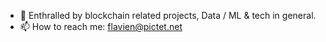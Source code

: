 
- 👀 Enthralled by blockchain related projects, Data / ML & tech in general.
- 📫 How to reach me: flavien@pictet.net 


